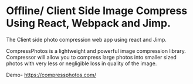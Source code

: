 # Offline/ Client Side Image Compress Using React, Webpack and Jimp. 
The Client side photo compression web app using react and Jimp.

CompressPhotos is a lightweight and powerful image compression library. Compressor will allow you to compress large photos into smaller sized photos with very less or negligible loss in quality of the image.


Demo- https://compressphotos.com/
